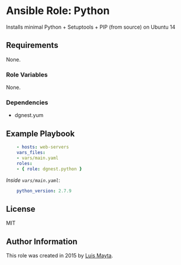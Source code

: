 # Ansible Role: Python

Installs minimal Python + Setuptools + PIP (from source) on Ubuntu 14

## Requirements

None.

### Role Variables

None.

### Dependencies

* dgnest.yum

## Example Playbook

```yml
    - hosts: web-servers
    vars_files:
    - vars/main.yaml
    roles:
    - { role: dgnest.python }
```

*Inside `vars/main.yaml`*:

```yml
    python_version: 2.7.9
```

## License

MIT

## Author Information

This role was created in 2015 by [Luis Mayta](http://github.com/luismayta).
